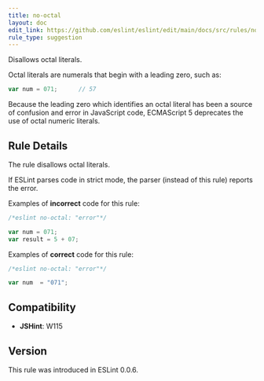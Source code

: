 ```yaml
---
title: no-octal
layout: doc
edit_link: https://github.com/eslint/eslint/edit/main/docs/src/rules/no-octal.md
rule_type: suggestion
---
```


<!--RECOMMENDED-->

Disallows octal literals.

Octal literals are numerals that begin with a leading zero, such as:

```js
var num = 071;      // 57
```

Because the leading zero which identifies an octal literal has been a source of confusion and error in JavaScript code, ECMAScript 5 deprecates the use of octal numeric literals.

## Rule Details

The rule disallows octal literals.

If ESLint parses code in strict mode, the parser (instead of this rule) reports the error.

Examples of **incorrect** code for this rule:

```js
/*eslint no-octal: "error"*/

var num = 071;
var result = 5 + 07;
```

Examples of **correct** code for this rule:

```js
/*eslint no-octal: "error"*/

var num  = "071";
```

## Compatibility

* **JSHint**: W115

## Version

This rule was introduced in ESLint 0.0.6.
